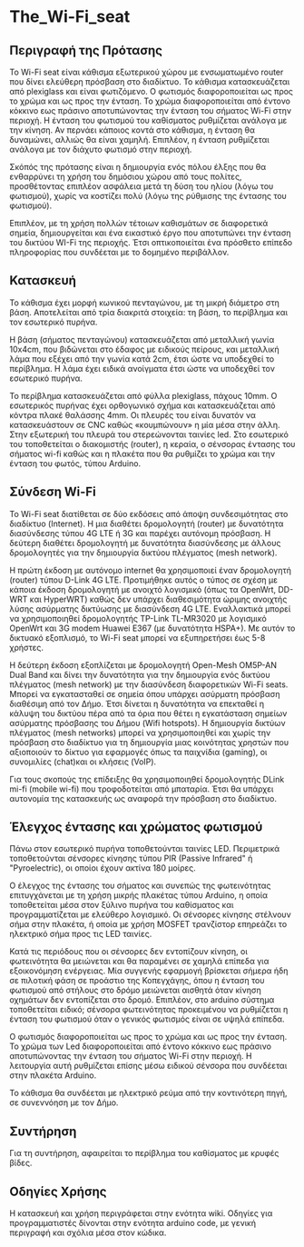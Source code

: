 # The_Wi-Fi_seat
## Περιγραφή της Πρότασης

Το Wi-Fi seat είναι κάθισμα εξωτερικού χώρου με ενσωματωμένο router που δίνει ελεύθερη πρόσβαση στο διαδίκτυο. Το κάθισμα κατασκευάζεται από plexiglass και είναι φωτιζόμενο. Ο φωτισμός διαφοροποιείται ως προς το χρώμα και ως προς την ένταση. Το χρώμα διαφοροποιείται από έντονο κόκκινο εως πράσινο αποτυπώνοντας την ένταση του σήματος Wi-Fi στην περιοχή. Η ένταση του φωτισμού του καθίσματος ρυθμίζεται ανάλογα με την κίνηση. Αν περνάει κάποιος κοντά στο κάθισμα, η ένταση θα δυναμώνει, αλλιώς θα είναι χαμηλή. Επιπλέον, η ένταση ρυθμίζεται ανάλογα με τον διάχυτο φωτισμό στην περιοχή.

Σκόπός της πρότασης είναι η δημιουργία ενός πόλου έλξης που θα ενθαρρύνει τη χρήση του δημόσιου χώρου από τους πολίτες, προσθέτοντας επιπλέον ασφάλεια μετά τη δύση του ηλίου (λόγω του φωτισμού), χωρίς να κοστίζει πολύ (λόγω της ρύθμισης της έντασης του φωτισμού).

Επιπλέον, με τη χρήση πολλών τέτοιων καθισμάτων σε διαφορετικά σημεία, δημιουργείται και ένα εικαστικό έργο που αποτυπώνει την ένταση του δικτύου WI-Fi της περιοχής. Έτσι οπτικοποιείται ένα πρόσθετο επίπεδο πληροφορίας που συνδέεται με το δομημένο περιβάλλον.

## Κατασκευή

Το κάθισμα έχει μορφή κωνικού πενταγώνου, με τη μικρή διάμετρο στη βάση. Aποτελείται από τρία διακριτά στοιχεία: τη βάση, το περίβλημα και τον εσωτερικό πυρήνα.

Η βάση (σήματος πενταγώνου) κατασκευάζεται από μεταλλική γωνία 10x4cm, που βιδώνεται στο έδαφος με ειδικούς πείρους, και μεταλλική λάμα που εξέχει από την γωνία κατά 2cm, έτσι ώστε να υποδεχθεί το περίβλημα. Η λάμα έχει ειδικά ανοίγματα έτσι ώστε να υποδεχθεί τον εσωτερικό πυρήνα.

Το περίβλημα κατασκευάζεται από φύλλα plexiglass, πάχους 10mm. Ο εσωτερικός πυρήνας έχει ορθογωνικό σχήμα και κατασκευάζεται από κόντρα πλακέ θαλάσσης 4mm. Οι πλευρές του είναι δυνατόν να κατασκευάστουν σε CNC καθώς «κουμπώνουν» η μία μέσα στην άλλη. Στην εξωτερική του πλευρά του στερεώνονται ταινίες led. Στο εσωτερικό του τοποθετείται ο διακομιστής (router), η κεραία, ο σένσορας έντασης του σήματος wi-fi καθώς και η πλακέτα που θα ρυθμίζει το χρώμα και την ένταση του φωτός, τύπου Arduino.

## Σύνδεση Wi-Fi

Το Wi-Fi seat διατίθεται σε δύο εκδόσεις από άποψη συνδεσιμότητας στο διαδίκτυο (Internet). Η μια διαθέτει δρομολογητή (router) με δυνατότητα διασύνδεσης τύπου 4G LTE ή 3G και παρέχει αυτόνομη πρόσβαση. Η δεύτερη διαθέτει δρομολογητή με δυνατότητα διασύνδεσης με άλλους δρομολογητές για την δημιουργία δικτύου πλέγματος (mesh network).

Η πρώτη έκδοση με αυτόνομο internet θα χρησιμοποιεί έναν δρομολογητή (router) τύπου D-Link 4G LTE. Προτιμήθηκε αυτός ο τύπος σε σχέση με κάποια έκδοση δρομολογητή με ανοιχτό λογισμικό (όπως τα OpenWrt, DD-WRT και HyperWRT) καθώς δεν υπάρχει διαθεσιμότητα ώριμης ανοιχτής λύσης ασύρματης δικτύωσης με διασύνδεση 4G LTE. Εναλλακτικά μπορεί να χρησιμοποιηθεί δρομολογητής TP-Link TL-MR3020 με λογισμικό OpenWrt και 3G modem Huawei E367 (με δυνατότητα HSPA+). Με αυτόν το δικτυακό εξοπλισμό, το Wi-Fi seat μπορεί να εξυπηρετήσει έως 5-8 χρήστες.

Η δεύτερη έκδοση εξοπλίζεται με δρομολογητή Open-Mesh OM5P-AN Dual Band και δίνει την δυνατότητα για την δημιουργία ενός δικτύου πλέγματος (mesh network) με την διασύνδεση διαφορετικών Wi-Fi seats. Μπορεί να εγκατασταθεί σε σημεία όπου υπάρχει ασύρματη πρόσβαση διαθέσιμη από τον Δήμο. Έτσι δίνεται η δυνατότητα να επεκταθεί η κάλυψη του δικτύου πέρα από τα όρια που θέτει η εγκατάσταση σημείων ασύρματης πρόσβασης του Δήμου (Wifi hotspots). Η δημιουργία δικτύων πλέγματος (mesh networks) μπορεί να χρησιμοποιηθεί και χωρίς την πρόσβαση στο διαδίκτυο για τη δημιουργία μιας κοινότητας χρηστών που αξιοποιούν το δίκτυο για εφαρμογές όπως τα παιχνίδια (gaming), οι συνομιλίες (chat)και οι κλήσεις (VoIP).

Για τους σκοπούς της επίδειξης θα χρησιμοποιηθεί δρομολογητής DLink mi-fi (mobile wi-fi) που τροφοδοτείται από μπαταρία. Έτσι θα υπάρχει αυτονομία της κατασκευής ως αναφορά την πρόσβαση στο διαδίκτυο.

## Έλεγχος έντασης και χρώματος φωτισμού

Πάνω στον εσωτερικό πυρήνα τοποθετούνται ταινίες LED. Περιμετρικά τοποθετούνται σένσορες κίνησης τύπου PIR (Passive Infrared" ή "Pyroelectric), οι οποίοι έχουν ακτίνα 180 μοίρες.

Ο έλεγχος της έντασης του σήματος και συνεπώς της φωτεινότητας επιτυγχάνεται με τη χρήση μικρής πλακέτας τύπου Arduino, η οποία τοποθετείται μέσα στον ξύλινο πυρήνα του καθίσματος και προγραμματίζεται με ελεύθερο λογισμικό. Οι σένσορες κίνησης στέλνουν σήμα στην πλακέτα, ή οποία με χρήση MOSFET τρανζίστορ επηρεάζει το ηλεκτρικό σήμα προς τις LED ταινίες.

Κατά τις περιόδους που οι σένσορες δεν εντοπίζουν κίνηση, οι φωτεινότητα θα μειώνεται και θα παραμένει σε χαμηλά επίπεδα για εξοικονόμηση ενέργειας. Μία συγγενής εφαρμογή βρίσκεται σήμερα ήδη σε πιλοτική φάση σε προάστιο της Κοπεγχάγης, όπου η ένταση του φωτισμού από στήλους στο δρόμο μειώνεται αισθητά όταν κίνηση οχημάτων δεν εντοπίζεται στο δρομό. Επιπλέον, στο arduino σύστημα τοποθετείται ειδικό; σένσορα φωτεινότητας προκειμένου να ρυθμίζεται η ένταση του φωτισμού όταν ο γενικός φωτισμός είναι σε υψηλά επίπεδα.

Ο φωτισμός διαφοροποιείται ως προς το χρώμα και ως προς την ένταση. Το χρώμα των Led διαφοροποιείται από έντονο κόκκινο εως πράσινο αποτυπώνοντας την ένταση του σήματος Wi-Fi στην περιοχή. Η λειτουργία αυτή ρυθμίζεται επίσης μέσω ειδικού σένσορα που συνδέεται στην πλακέτα Arduino.

Το κάθισμα θα συνδέεται με ηλεκτρικό ρεύμα από την κοντινότερη πηγή, σε συνεννόηση με τον Δήμο.

## Συντήρηση

Για τη συντήρηση, αφαιρείται το περίβλημα του καθίσματος με κρυφές βίδες.

## Οδηγίες Χρήσης

Η κατασκευή και χρήση περιγράφεται στην ενότητα wiki. Οδηγίες για προγραμματιστές δίνονται στην ενότητα arduino code, με γενική περιγραφή και σχόλια μέσα στον κώδικα.
